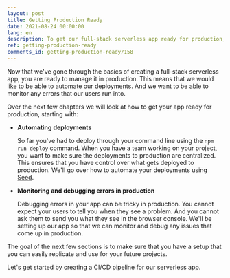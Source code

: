 ```yaml
---
layout: post
title: Getting Production Ready
date: 2021-08-24 00:00:00
lang: en
description: To get our full-stack serverless app ready for production, we'd want to automate our deployments. And we want to be able to monitor any errors that our users run into.
ref: getting-production-ready
comments_id: getting-production-ready/158
---
```


Now that we've gone through the basics of creating a full-stack serverless app, you are ready to manage it in production. This means that we would like to be able to automate our deployments. And we want to be able to monitor any errors that our users run into.

Over the next few chapters we will look at how to get your app ready for production, starting with:

- **Automating deployments**

  So far you've had to deploy through your command line using the `npm run deploy` command. When you have a team working on your project, you want to make sure the deployments to production are centralized. This ensures that you have control over what gets deployed to production. We'll go over how to automate your deployments using [Seed](https://seed.run).

- **Monitoring and debugging errors in production**

  Debugging errors in your app can be tricky in production. You cannot expect your users to tell you when they see a problem. And you cannot ask them to send you what they see in the browser console. We'll be setting up our app so that we can monitor and debug any issues that come up in production.

The goal of the next few sections is to make sure that you have a setup that you can easily replicate and use for your future projects.

Let's get started by creating a CI/CD pipeline for our serverless app.
